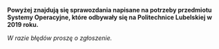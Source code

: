 **Powyżej znajdują się sprawozdania napisane na potrzeby przedmiotu Systemy Operacyjne, które odbywały się na Politechnice Lubelskiej w 2019 roku.**

*W razie błędów proszę o zgłoszenie.*
